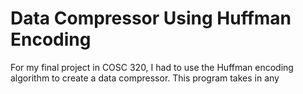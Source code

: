 # Data Compressor Using Huffman Encoding

For my final project in COSC 320, I had to use the Huffman encoding algorithm to create a data compressor. This program takes in any 
